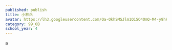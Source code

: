 ```yaml
---
published: publish
title: 小林岳
avatar: https://lh3.googleusercontent.com/Qa-OkhSMSJlm1QiSO4OmQ-M4-y9hR1_F8fjUmZ2N2Mj41RyPQQcpBAGJbt_ry0AlnHuuiz9SDZOqDdWbvSnR7So07FrGynXh4eFJkm-ZVYm0dMJCE4aSPUwpKjWlX3DMLVgZS5RKfD590Ga2ZorRxUeCjY25fZawCcjEBKp3i_8f2cicC6zFlWxd7Xx-E2kRJe-gtZwEzUuiCQfsdro7vSaXMmS3R_ZUCDovxL5agFt21FxuU92bElbB-MG0hAFtMfs_2tvhVrYMQBEUxMa0VSnUJvwRk2Sv7tUUc_o30ApvCDseRglVQIOeQ7XVM3UWH0L5AxXSFp_qF-jGb0P5Z_qDrAMcpmfC_OwxOPt9fvWvWaH3iKssDk5T0b-EHZMfS0Fp5MAVSVV6YTKgIe4jaEBCqh2E5Vc3BFM6yOVE8hrks9Ae3QyDeliCAFNmi7223wMIvactNnpVdYFEVjwJfrVCp3vewedjxTJiuqkhS6ZcVaKWlN-vs6v-kvsgO5KDPlpIAEAAw3UVt1syUhMzlL00O-w1QRQne2bKKsS--MSgVStlpgyDEwOmvSXqS7baH3R8ZGKlFuJwvvTyX2m58CdF5JAvlwt8Tpr-9CN587E3t2mePJzJFA=s300
category: 99_OB
school_year: 4
---
```

a
